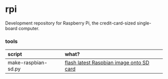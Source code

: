 rpi
===

Development repository for Raspberry Pi, the credit-card-sized single-board computer.

### tools

|script|what?|
|:-----|:----|
| make-raspbian-sd.py | [flash latest Raspbian image onto SD card](https://github.com/beylsp/rpi/wiki/flash-latest-Raspbian-image-onto-SD-card) |
